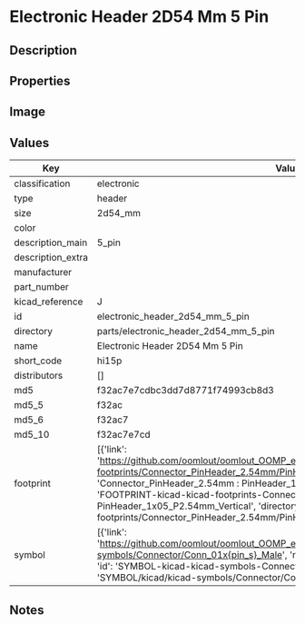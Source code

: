 # Electronic Header 2D54 Mm 5 Pin

## Description

## Properties


## Image


## Values

| Key | Value |
| --- | --- |
| classification | electronic |
| type | header |
| size | 2d54_mm |
| color |  |
| description_main | 5_pin |
| description_extra |  |
| manufacturer |  |
| part_number |  |
| kicad_reference | J |
| id | electronic_header_2d54_mm_5_pin |
| directory | parts/electronic_header_2d54_mm_5_pin |
| name | Electronic Header 2D54 Mm 5 Pin |
| short_code | hi15p |
| distributors | [] |
| md5 | f32ac7e7cdbc3dd7d8771f74993cb8d3 |
| md5_5 | f32ac |
| md5_6 | f32ac7 |
| md5_10 | f32ac7e7cd |
| footprint | [{'link': 'https://github.com/oomlout/oomlout_OOMP_eda_V2/tree/main/FOOTPRINT/kicad/kicad-footprints/Connector_PinHeader_2.54mm/PinHeader_1x05_P2.54mm_Vertical', 'name': 'Connector_PinHeader_2.54mm : PinHeader_1x05_P2.54mm_Vertical', 'id': 'FOOTPRINT-kicad-kicad-footprints-Connector_PinHeader_2.54mm-PinHeader_1x05_P2.54mm_Vertical', 'directory': 'FOOTPRINT/kicad/kicad-footprints/Connector_PinHeader_2.54mm/PinHeader_1x05_P2.54mm_Vertical/'}] |
| symbol | [{'link': 'https://github.com/oomlout/oomlout_OOMP_eda_V2/tree/main/SYMBOL/kicad/kicad-symbols/Connector/Conn_01x{pin_s}_Male', 'name': 'Connector : Conn_01x05_Male', 'id': 'SYMBOL-kicad-kicad-symbols-Connector-Conn_01x05_Male', 'directory': 'SYMBOL/kicad/kicad-symbols/Connector/Conn_01x05_Male/'}] |

## Notes

